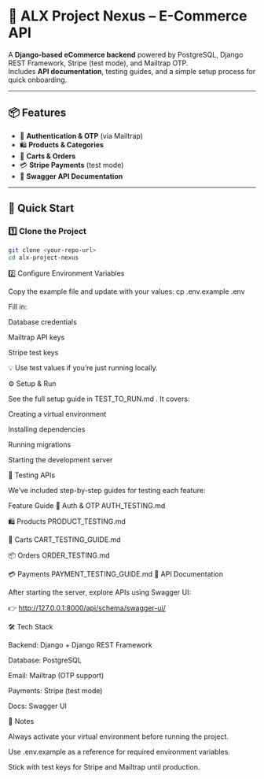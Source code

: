 # 🛒 ALX Project Nexus – E-Commerce API

A **Django-based eCommerce backend** powered by PostgreSQL, Django REST Framework, Stripe (test mode), and Mailtrap OTP.  
Includes **API documentation**, testing guides, and a simple setup process for quick onboarding.

---

## 📦 Features

- 🔑 **Authentication & OTP** (via Mailtrap)
- 🛍️ **Products & Categories**
- 🛒 **Carts & Orders**
- 💳 **Stripe Payments** (test mode)
- 📖 **Swagger API Documentation**

---

## 🚀 Quick Start

### 1️⃣ Clone the Project

```bash
git clone <your-repo-url>
cd alx-project-nexus
```

2️⃣ Configure Environment Variables

Copy the example file and update with your values:
cp .env.example .env

Fill in:

Database credentials

Mailtrap API keys

Stripe test keys

💡 Use test values if you’re just running locally.

⚙️ Setup & Run

See the full setup guide in TEST_TO_RUN.md
.
It covers:

Creating a virtual environment

Installing dependencies

Running migrations

Starting the development server

🧪 Testing APIs

We’ve included step-by-step guides for testing each feature:

Feature Guide
🔑 Auth & OTP AUTH_TESTING.md

🛍️ Products PRODUCT_TESTING.md

🛒 Carts CART_TESTING_GUIDE.md

📦 Orders ORDER_TESTING.md

💳 Payments PAYMENT_TESTING_GUIDE.md
📄 API Documentation

After starting the server, explore APIs using Swagger UI:

👉 http://127.0.0.1:8000/api/schema/swagger-ui/

🛠️ Tech Stack

Backend: Django + Django REST Framework

Database: PostgreSQL

Email: Mailtrap (OTP support)

Payments: Stripe (test mode)

Docs: Swagger UI

📌 Notes

Always activate your virtual environment before running the project.

Use .env.example as a reference for required environment variables.

Stick with test keys for Stripe and Mailtrap until production.
